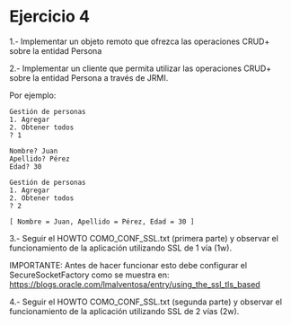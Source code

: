 Ejercicio 4
===========

1.- Implementar un objeto remoto que ofrezca las operaciones CRUD+ sobre la entidad Persona

2.- Implementar un cliente que permita utilizar las operaciones CRUD+ sobre la entidad Persona a través de JRMI.

Por ejemplo:
```
Gestión de personas
1. Agregar
2. Obtener todos
? 1

Nombre? Juan
Apellido? Pérez
Edad? 30
		
Gestión de personas
1. Agregar
2. Obtener todos
? 2

[ Nombre = Juan, Apellido = Pérez, Edad = 30 ]
```

3.- Seguir el HOWTO COMO_CONF_SSL.txt (primera parte) y observar el funcionamiento de la aplicación utilizando SSL de 1 vía (1w).

IMPORTANTE: Antes de hacer funcionar esto debe configurar el SecureSocketFactory como se muestra en: https://blogs.oracle.com/lmalventosa/entry/using_the_ssl_tls_based

4.- Seguir el HOWTO COMO_CONF_SSL.txt (segunda parte) y observar el funcionamiento de la aplicación utilizando SSL de 2 vías (2w).
